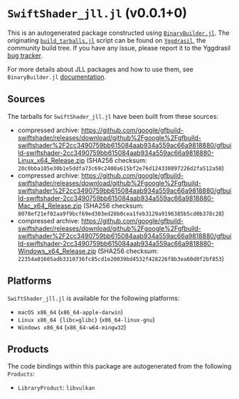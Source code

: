 # `SwiftShader_jll.jl` (v0.0.1+0)

This is an autogenerated package constructed using [`BinaryBuilder.jl`](https://github.com/JuliaPackaging/BinaryBuilder.jl). The originating [`build_tarballs.jl`](https://github.com/JuliaPackaging/Yggdrasil/blob/566d86d983677f23e5659d07ec1564b51bd3dd12/S/SwiftShader/build_tarballs.jl) script can be found on [`Yggdrasil`](https://github.com/JuliaPackaging/Yggdrasil/), the community build tree.  If you have any issue, please report it to the Yggdrasil [bug tracker](https://github.com/JuliaPackaging/Yggdrasil/issues).

For more details about JLL packages and how to use them, see `BinaryBuilder.jl` [documentation](https://juliapackaging.github.io/BinaryBuilder.jl/dev/jll/).

## Sources

The tarballs for `SwiftShader_jll.jl` have been built from these sources:

* compressed archive: https://github.com/google/gfbuild-swiftshader/releases/download/github%2Fgoogle%2Fgfbuild-swiftshader%2F2cc3490759bb615084aab934a559ac66a9818880/gfbuild-swiftshader-2cc3490759bb615084aab934a559ac66a9818880-Linux_x64_Release.zip (SHA256 checksum: `20c0bba105e30b1e5ddfa73c69c2400a615bf2e76d124330897226d2fa512a50`)
* compressed archive: https://github.com/google/gfbuild-swiftshader/releases/download/github%2Fgoogle%2Fgfbuild-swiftshader%2F2cc3490759bb615084aab934a559ac66a9818880/gfbuild-swiftshader-2cc3490759bb615084aab934a559ac66a9818880-Mac_x64_Release.zip (SHA256 checksum: `8078ef21ef02aa9f9bcf69ed303ed28b0cea1feb3129a9196385b5cd0b378c28`)
* compressed archive: https://github.com/google/gfbuild-swiftshader/releases/download/github%2Fgoogle%2Fgfbuild-swiftshader%2F2cc3490759bb615084aab934a559ac66a9818880/gfbuild-swiftshader-2cc3490759bb615084aab934a559ac66a9818880-Windows_x64_Release.zip (SHA256 checksum: `22354a01605adb3310736fc85cd1e20039bd4532f428226f8b3ea60d0f2bf853`)

## Platforms

`SwiftShader_jll.jl` is available for the following platforms:

* `macOS x86_64` (`x86_64-apple-darwin`)
* `Linux x86_64 {libc=glibc}` (`x86_64-linux-gnu`)
* `Windows x86_64` (`x86_64-w64-mingw32`)

## Products

The code bindings within this package are autogenerated from the following `Products`:

* `LibraryProduct`: `libvulkan`
